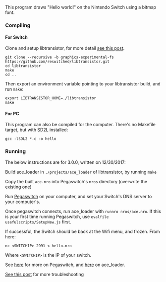 This program draws "Hello world!" on the Nintendo Switch using a bitmap font.

### Compiling
#### For Switch
Clone and setup libtransistor, for more detail [see this post](https://reswitchedweekly.github.io/Development-Setup/).
```
git clone --recursive -b graphics-experimental-fs https://github.com/reswitched/libtransistor.git
cd libtransistor
make
cd ..
```

Then export an environment variable pointing to your libtransistor build, and run `make`:
```
export LIBTRANSISTOR_HOME=./libtransistor
make
```
#### For PC
This program can also be compiled for the computer. There's no Makefile target, but with SD2L installed:
```
gcc -lSDL2 *.c -o hello
```

### Running
The below instructions are for 3.0.0, written on 12/30/2017:

Build ace_loader in `./projects/ace_loader` of libtransistor, by running `make`

Copy the built `ace.nro` into Pegaswitch's `nros` directory (overwrite the existing one)

Run [Pegaswitch](https://github.com/reswitched/pegaswitch) on your computer, and set your Switch's DNS server to your computer's.

Once pegaswitch connects, run ace_loader with `runnro nros/ace.nro`. If this is your first time running Pegaswitch, use `evalfile usefulscripts/SetupNew.js` first.

If successful, the Switch should be back at the Wifi menu, and frozen. From here:
```
nc <SWITCHIP> 2991 < hello.nro
```

Where `<SWITCHIP>` is the IP of your switch.

See [here](https://github.com/reswitched/pegaswitch#usage) for more on Pegaswitch, and [here](https://github.com/reswitched/libtransistor) on ace_loader.

[See this post](https://reswitchedweekly.github.io/Development-Setup/) for more troubleshooting
